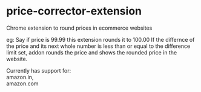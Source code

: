 # price-corrector-extension
Chrome extension to round prices in ecommerce websites 

eg: Say if price is 99.99 this extension rounds it to 100.00
If the differnce of the price and its next whole number is less than or equal to the difference limit set, addon rounds the price and shows the rounded price in the website.

Currently has support for:<br>
amazon.in,<br>
amazon.com<br>
